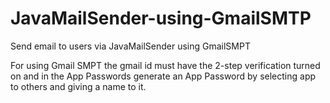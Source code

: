 # JavaMailSender-using-GmailSMTP
Send email to users via JavaMailSender using GmailSMPT 


For using Gmail SMPT the gmail id must have the 2-step verification turned on and in the App Passwords generate an App Password by selecting app to others and giving a name to it.
